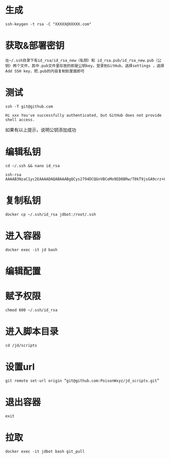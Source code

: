 # 生成

    ssh-keygen -t rsa -C "XXXXX@XXXXX.com"

# 获取&部署密钥

    在~/.ssh目录下有id_rsa/id_rsa_new（私钥）和 id_rsa.pub/id_rsa_new.pub（公钥）两个文件，其中.pub文件里存放的即是公钥key，登录到GitHub，选择settings ，选择Add SSH key，把.pub的内容复制到里面即可

# 测试

    ssh -T git@github.com

    Hi xxx You've successfully authenticated, but GitHub does not provide shell access.

如果有以上提示，说明公钥添加成功

# 编辑私钥

    cd ~/.ssh && nano id_rsa

    ssh-rsa AAAAB3NzaC1yc2EAAAADAQABAAABgQCys2794DCQGnVBCeMo9ED8BRw/T0kT9jsGA9crz+Lt0MMlV5fDN18pKEzkOvQY1EC68tN3sU8U+lAXOgCfuuiQJWEhoDiR5r8THrUxeIlONF7UNPYJ6v4+aagUqHNyJeDTEkS0TzkBHI8u3nHSZwPbpGaT7FuwccJ5QFpdlnAojrKLMqN9h7ZU


# 复制私钥

    docker cp ~/.ssh/id_rsa jdbot:/root/.ssh

# 进入容器

    docker exec -it jd bash

# 编辑配置



# 赋予权限

    chmod 600 ~/.ssh/id_rsa

# 进入脚本目录

    cd /jd/scripts
# 设置url

    git remote set-url origin “git@github.com:PoisonWxyz/jd_scripts.git”

# 退出容器

    exit

# 拉取

    docker exec -it jdbot bash git_pull


# 


